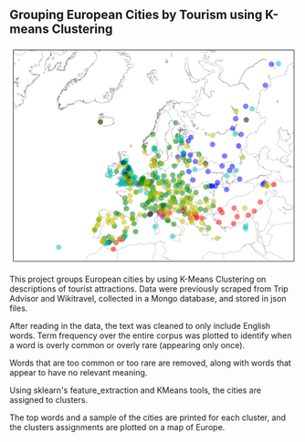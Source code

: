 ## Grouping European Cities by Tourism using K-means Clustering

![](city_clusters.png)

This project groups European cities by using K-Means Clustering on descriptions of tourist attractions. Data were previously scraped from Trip Advisor and Wikitravel, collected in a Mongo database, and stored in json files.

After reading in the data, the text was cleaned to only include English words. Term frequency over the entire corpus was plotted to identify when a word is overly common or overly rare (appearing only once).

Words that are too common or too rare are removed, along with words that appear to have no relevant meaning.

Using sklearn's feature_extraction and KMeans tools, the cities are assigned to clusters.

The top words and a sample of the cities are printed for each cluster, and the clusters assignments are plotted on a map of Europe.
